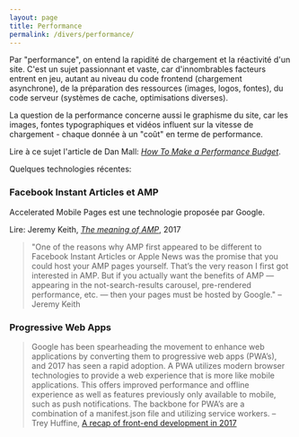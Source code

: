 ```yaml
---
layout: page
title: Performance
permalink: /divers/performance/
---
```


Par "performance", on entend la rapidité de chargement et la réactivité d'un site. C'est un sujet passionnant et vaste, car d'innombrables facteurs entrent en jeu, autant au niveau du code frontend (chargement asynchrone), de la préparation des ressources (images, logos, fontes), du code serveur (systèmes de cache, optimisations diverses).

La question de la performance concerne aussi le graphisme du site, car les images, fontes typographiques et vidéos influent sur la vitesse de chargement - chaque donnée à un "coût" en terme de performance.

Lire à ce sujet l'article de Dan Mall: *[How To Make a Performance Budget](http://v3.danielmall.com/articles/how-to-make-a-performance-budget/)*.

Quelques technologies récentes:

### Facebook Instant Articles et AMP

Accelerated Mobile Pages est une technologie proposée par Google.

Lire: Jeremy Keith, *[The meaning of AMP](https://adactio.com/journal/13035)*, 2017

> "One of the reasons why AMP first appeared to be different to Facebook Instant Articles or Apple News was the promise that you could host your AMP pages yourself. That’s the very reason I first got interested in AMP. But if you actually want the benefits of AMP — appearing in the not-search-results carousel, pre-rendered performance, etc. — then your pages must be hosted by Google." – Jeremy Keith

### Progressive Web Apps

> Google has been spearheading the movement to enhance web applications by converting them to progressive web apps (PWA’s), and 2017 has seen a rapid adoption. A PWA utilizes modern browser technologies to provide a web experience that is more like mobile applications. This offers improved performance and offline experience as well as features previously only available to mobile, such as push notifications. The backbone for PWA’s are a combination of a manifest.json file and utilizing service workers. – Trey Huffine, [A recap of front-end development in 2017](https://levelup.gitconnected.com/a-recap-of-front-end-development-in-2017-7072ce99e727)

